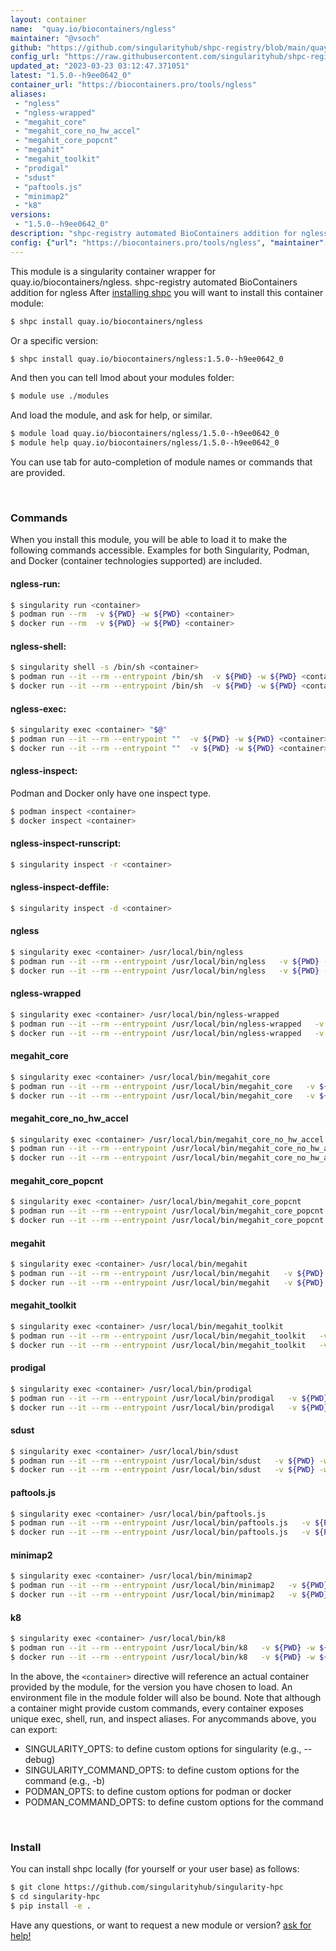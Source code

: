 ```yaml
---
layout: container
name:  "quay.io/biocontainers/ngless"
maintainer: "@vsoch"
github: "https://github.com/singularityhub/shpc-registry/blob/main/quay.io/biocontainers/ngless/container.yaml"
config_url: "https://raw.githubusercontent.com/singularityhub/shpc-registry/main/quay.io/biocontainers/ngless/container.yaml"
updated_at: "2023-03-23 03:12:47.371051"
latest: "1.5.0--h9ee0642_0"
container_url: "https://biocontainers.pro/tools/ngless"
aliases:
 - "ngless"
 - "ngless-wrapped"
 - "megahit_core"
 - "megahit_core_no_hw_accel"
 - "megahit_core_popcnt"
 - "megahit"
 - "megahit_toolkit"
 - "prodigal"
 - "sdust"
 - "paftools.js"
 - "minimap2"
 - "k8"
versions:
 - "1.5.0--h9ee0642_0"
description: "shpc-registry automated BioContainers addition for ngless"
config: {"url": "https://biocontainers.pro/tools/ngless", "maintainer": "@vsoch", "description": "shpc-registry automated BioContainers addition for ngless", "latest": {"1.5.0--h9ee0642_0": "sha256:89c76fde148b34728c572790f3a73d2960ccd519d5ad43517cd65f924f7a7eda"}, "tags": {"1.5.0--h9ee0642_0": "sha256:89c76fde148b34728c572790f3a73d2960ccd519d5ad43517cd65f924f7a7eda"}, "docker": "quay.io/biocontainers/ngless", "aliases": {"ngless": "/usr/local/bin/ngless", "ngless-wrapped": "/usr/local/bin/ngless-wrapped", "megahit_core": "/usr/local/bin/megahit_core", "megahit_core_no_hw_accel": "/usr/local/bin/megahit_core_no_hw_accel", "megahit_core_popcnt": "/usr/local/bin/megahit_core_popcnt", "megahit": "/usr/local/bin/megahit", "megahit_toolkit": "/usr/local/bin/megahit_toolkit", "prodigal": "/usr/local/bin/prodigal", "sdust": "/usr/local/bin/sdust", "paftools.js": "/usr/local/bin/paftools.js", "minimap2": "/usr/local/bin/minimap2", "k8": "/usr/local/bin/k8"}}
---
```


This module is a singularity container wrapper for quay.io/biocontainers/ngless.
shpc-registry automated BioContainers addition for ngless
After [installing shpc](#install) you will want to install this container module:


```bash
$ shpc install quay.io/biocontainers/ngless
```

Or a specific version:

```bash
$ shpc install quay.io/biocontainers/ngless:1.5.0--h9ee0642_0
```

And then you can tell lmod about your modules folder:

```bash
$ module use ./modules
```

And load the module, and ask for help, or similar.

```bash
$ module load quay.io/biocontainers/ngless/1.5.0--h9ee0642_0
$ module help quay.io/biocontainers/ngless/1.5.0--h9ee0642_0
```

You can use tab for auto-completion of module names or commands that are provided.

<br>

### Commands

When you install this module, you will be able to load it to make the following commands accessible.
Examples for both Singularity, Podman, and Docker (container technologies supported) are included.

#### ngless-run:

```bash
$ singularity run <container>
$ podman run --rm  -v ${PWD} -w ${PWD} <container>
$ docker run --rm  -v ${PWD} -w ${PWD} <container>
```

#### ngless-shell:

```bash
$ singularity shell -s /bin/sh <container>
$ podman run --it --rm --entrypoint /bin/sh  -v ${PWD} -w ${PWD} <container>
$ docker run --it --rm --entrypoint /bin/sh  -v ${PWD} -w ${PWD} <container>
```

#### ngless-exec:

```bash
$ singularity exec <container> "$@"
$ podman run --it --rm --entrypoint ""  -v ${PWD} -w ${PWD} <container> "$@"
$ docker run --it --rm --entrypoint ""  -v ${PWD} -w ${PWD} <container> "$@"
```

#### ngless-inspect:

Podman and Docker only have one inspect type.

```bash
$ podman inspect <container>
$ docker inspect <container>
```

#### ngless-inspect-runscript:

```bash
$ singularity inspect -r <container>
```

#### ngless-inspect-deffile:

```bash
$ singularity inspect -d <container>
```


#### ngless

```bash
$ singularity exec <container> /usr/local/bin/ngless
$ podman run --it --rm --entrypoint /usr/local/bin/ngless   -v ${PWD} -w ${PWD} <container> -c " $@"
$ docker run --it --rm --entrypoint /usr/local/bin/ngless   -v ${PWD} -w ${PWD} <container> -c " $@"
```


#### ngless-wrapped

```bash
$ singularity exec <container> /usr/local/bin/ngless-wrapped
$ podman run --it --rm --entrypoint /usr/local/bin/ngless-wrapped   -v ${PWD} -w ${PWD} <container> -c " $@"
$ docker run --it --rm --entrypoint /usr/local/bin/ngless-wrapped   -v ${PWD} -w ${PWD} <container> -c " $@"
```


#### megahit_core

```bash
$ singularity exec <container> /usr/local/bin/megahit_core
$ podman run --it --rm --entrypoint /usr/local/bin/megahit_core   -v ${PWD} -w ${PWD} <container> -c " $@"
$ docker run --it --rm --entrypoint /usr/local/bin/megahit_core   -v ${PWD} -w ${PWD} <container> -c " $@"
```


#### megahit_core_no_hw_accel

```bash
$ singularity exec <container> /usr/local/bin/megahit_core_no_hw_accel
$ podman run --it --rm --entrypoint /usr/local/bin/megahit_core_no_hw_accel   -v ${PWD} -w ${PWD} <container> -c " $@"
$ docker run --it --rm --entrypoint /usr/local/bin/megahit_core_no_hw_accel   -v ${PWD} -w ${PWD} <container> -c " $@"
```


#### megahit_core_popcnt

```bash
$ singularity exec <container> /usr/local/bin/megahit_core_popcnt
$ podman run --it --rm --entrypoint /usr/local/bin/megahit_core_popcnt   -v ${PWD} -w ${PWD} <container> -c " $@"
$ docker run --it --rm --entrypoint /usr/local/bin/megahit_core_popcnt   -v ${PWD} -w ${PWD} <container> -c " $@"
```


#### megahit

```bash
$ singularity exec <container> /usr/local/bin/megahit
$ podman run --it --rm --entrypoint /usr/local/bin/megahit   -v ${PWD} -w ${PWD} <container> -c " $@"
$ docker run --it --rm --entrypoint /usr/local/bin/megahit   -v ${PWD} -w ${PWD} <container> -c " $@"
```


#### megahit_toolkit

```bash
$ singularity exec <container> /usr/local/bin/megahit_toolkit
$ podman run --it --rm --entrypoint /usr/local/bin/megahit_toolkit   -v ${PWD} -w ${PWD} <container> -c " $@"
$ docker run --it --rm --entrypoint /usr/local/bin/megahit_toolkit   -v ${PWD} -w ${PWD} <container> -c " $@"
```


#### prodigal

```bash
$ singularity exec <container> /usr/local/bin/prodigal
$ podman run --it --rm --entrypoint /usr/local/bin/prodigal   -v ${PWD} -w ${PWD} <container> -c " $@"
$ docker run --it --rm --entrypoint /usr/local/bin/prodigal   -v ${PWD} -w ${PWD} <container> -c " $@"
```


#### sdust

```bash
$ singularity exec <container> /usr/local/bin/sdust
$ podman run --it --rm --entrypoint /usr/local/bin/sdust   -v ${PWD} -w ${PWD} <container> -c " $@"
$ docker run --it --rm --entrypoint /usr/local/bin/sdust   -v ${PWD} -w ${PWD} <container> -c " $@"
```


#### paftools.js

```bash
$ singularity exec <container> /usr/local/bin/paftools.js
$ podman run --it --rm --entrypoint /usr/local/bin/paftools.js   -v ${PWD} -w ${PWD} <container> -c " $@"
$ docker run --it --rm --entrypoint /usr/local/bin/paftools.js   -v ${PWD} -w ${PWD} <container> -c " $@"
```


#### minimap2

```bash
$ singularity exec <container> /usr/local/bin/minimap2
$ podman run --it --rm --entrypoint /usr/local/bin/minimap2   -v ${PWD} -w ${PWD} <container> -c " $@"
$ docker run --it --rm --entrypoint /usr/local/bin/minimap2   -v ${PWD} -w ${PWD} <container> -c " $@"
```


#### k8

```bash
$ singularity exec <container> /usr/local/bin/k8
$ podman run --it --rm --entrypoint /usr/local/bin/k8   -v ${PWD} -w ${PWD} <container> -c " $@"
$ docker run --it --rm --entrypoint /usr/local/bin/k8   -v ${PWD} -w ${PWD} <container> -c " $@"
```



In the above, the `<container>` directive will reference an actual container provided
by the module, for the version you have chosen to load. An environment file in the
module folder will also be bound. Note that although a container
might provide custom commands, every container exposes unique exec, shell, run, and
inspect aliases. For anycommands above, you can export:

 - SINGULARITY_OPTS: to define custom options for singularity (e.g., --debug)
 - SINGULARITY_COMMAND_OPTS: to define custom options for the command (e.g., -b)
 - PODMAN_OPTS: to define custom options for podman or docker
 - PODMAN_COMMAND_OPTS: to define custom options for the command

<br>

### Install

You can install shpc locally (for yourself or your user base) as follows:

```bash
$ git clone https://github.com/singularityhub/singularity-hpc
$ cd singularity-hpc
$ pip install -e .
```

Have any questions, or want to request a new module or version? [ask for help!](https://github.com/singularityhub/singularity-hpc/issues)